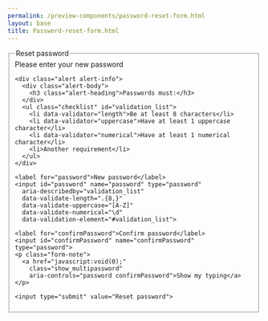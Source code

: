 ```yaml
--- 
permalink: /preview-components/password-reset-form.html
layout: base 
title: Password-reset-form.html
---
```


<form class="form">
  <fieldset>
    <legend class="drop_text">Reset password</legend>
    <span class="serif">Please enter your new password</span>

    <div class="alert alert-info">
      <div class="alert-body">
        <h3 class="alert-heading">Passwords must:</h3>
      </div>
      <ul class="checklist" id="validation_list">
        <li data-validator="length">Be at least 8 characters</li>
        <li data-validator="uppercase">Have at least 1 uppercase character</li>
        <li data-validator="numerical">Have at least 1 numerical character</li>
        <li>Another requirement</li>
      </ul>
    </div>

    <label for="password">New password</label>
    <input id="password" name="password" type="password"
      aria-describedby="validation_list"
      data-validate-length=".{8,}"
      data-validate-uppercase="[A-Z]"
      data-validate-numerical="\d"
      data-validation-element="#validation_list">

    <label for="confirmPassword">Confirm password</label>
    <input id="confirmPassword" name="confirmPassword" type="password">
    <p class="form-note">
      <a href="javascript:void(0);"
        class="show_multipassword"
        aria-controls="password confirmPassword">Show my typing</a>
    </p>

    <input type="submit" value="Reset password">
  </fieldset>
</form>

